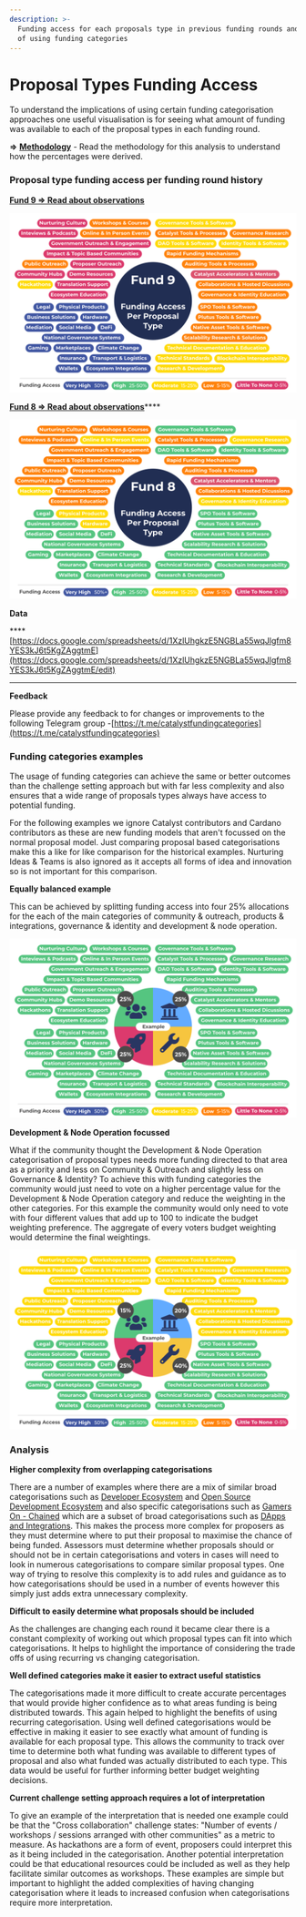 ```yaml
---
description: >-
  Funding access for each proposals type in previous funding rounds and examples
  of using funding categories
---
```


# Proposal Types Funding Access

To understand the implications of using certain funding categorisation approaches one useful visualisation is for seeing what amount of funding was available to each of the proposal types in each funding round.



**=>** [**Methodology**](methodology.md) - Read the methodology for this analysis to understand how the percentages were derived.

### Proposal type funding access per funding round history



****[**Fund 9 ⇒ Read about observations**](fund-9.md)****

![](../../.gitbook/assets/fund-9-funding-access.png)



[**Fund 8 => Read about observations**](fund-8.md)****

![](../../.gitbook/assets/fund-8-funding-access.png)

**Data**

****[https://docs.google.com/spreadsheets/d/1XzlUhgkzE5NGBLa55wqJlgfm8YES3kJ6t5KgZAggtmE](https://docs.google.com/spreadsheets/d/1XzlUhgkzE5NGBLa55wqJlgfm8YES3kJ6t5KgZAggtmE/edit)

****

**Feedback**

Please provide any feedback to for changes or improvements to the following Telegram group -[https://t.me/catalystfundingcategories](https://t.me/catalystfundingcategories)



### Funding categories examples

The usage of funding categories can achieve the same or better outcomes than the challenge setting approach but with far less complexity and also ensures that a wide range of proposals types always have access to potential funding.

For the following examples we ignore Catalyst contributors and Cardano contributors as these are new funding models that aren't focussed on the normal proposal model. Just comparing proposal based categorisations make this a like for like comparison for the historical examples. Nurturing Ideas & Teams is also ignored as it accepts all forms of idea and innovation so is not important for this comparison.



**Equally balanced example**

This can be achieved by splitting funding access into four 25% allocations for the each of the main categories of community & outreach, products & integrations, governance & identity and development & node operation.

![](../../.gitbook/assets/categories-funding-access-example.png)



**Development & Node Operation focussed**

What if the community thought the Development & Node Operation categorisation of proposal types needs more funding directed to that area as a priority and less on Community & Outreach and slightly less on Governance & Identity? To achieve this with funding categories the community would just need to vote on a higher percentage value for the Development & Node Operation category and reduce the weighting in the other categories. For this example the community would only need to vote with four different values that add up to 100 to indicate the budget weighting preference. The aggregate of every voters budget weighting would determine the final weightings.

![](../../.gitbook/assets/categories-funding-access-example-development.png)



### Analysis



**Higher complexity from overlapping categorisations**

There are a number of examples where there are a mix of similar broad categorisations such as [Developer Ecosystem](https://app.ideascale.com/t/UM5UZBraj) and [Open Source Development Ecosystem](https://app.ideascale.com/t/UM5UZBqsx) and also specific categorisations such as [Gamers On - Chained](https://app.ideascale.com/t/UM5UZBqeS) which are a subset of broad categorisations such as [DApps and Integrations](https://app.ideascale.com/t/UM5UZBrBL). This makes the process more complex for proposers as they must determine where to put their proposal to maximise the chance of being funded. Assessors must determine whether proposals should or should not be in certain categorisations and voters in cases will need to look in numerous categorisations to compare similar proposal types. One way of trying to resolve this complexity is to add rules and guidance as to how categorisations should be used in a number of events however this simply just adds extra unnecessary complexity.



**Difficult to easily determine what proposals should be included**

As the challenges are changing each round it became clear there is a constant complexity of working out which proposal types can fit into which categorisations. It helps to highlight the importance of considering the trade offs of using recurring vs changing categorisation.



**Well defined categories make it easier to extract useful statistics**

The categorisations made it more difficult to create accurate percentages that would provide higher confidence as to what areas funding is being distributed towards. This again helped to highlight the benefits of using recurring categorisation. Using well defined categorisations would be effective in making it easier to see exactly what amount of funding is available for each proposal type. This allows the community to track over time to determine both what funding was available to different types of proposal and also what funded was actually distributed to each type. This data would be useful for further informing better budget weighting decisions.



**Current challenge setting approach requires a lot of interpretation**

To give an example of the interpretation that is needed one example could be that the "Cross collaboration" challenge states: "Number of events / workshops / sessions arranged with other communities" as a metric to measure. As hackathons are a form of event, proposers could interpret this as it being included in the categorisation. Another potential interpretation could be that educational resources could be included as well as they help facilitate similar outcomes as workshops. These examples are simple but important to highlight the added complexities of having changing categorisation where it leads to increased confusion when categorisations require more interpretation.
